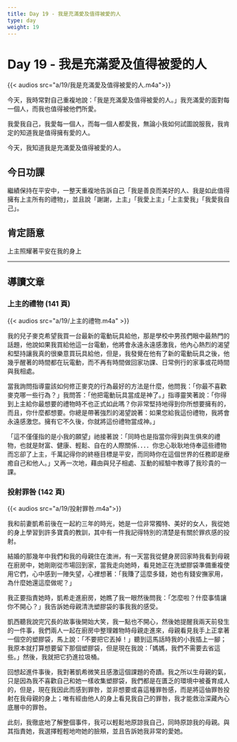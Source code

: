 ```yaml
---
title: Day 19 - 我是充滿愛及值得被愛的人
type: day
weight: 19
---
```


# Day 19 - 我是充滿愛及值得被愛的人

{{< audios src="a/19/我是充滿愛及值得被愛的人.m4a">}}

今天，我時常對自己重複地說：「我是充滿愛及值得被愛的人。」我充滿愛的面對每一個人，而我也值得被他們所愛。

我愛我自己，我愛每一個人，而每一個人都愛我，無論小我如何試圖說服我，我肯定的知道我是值得擁有愛的人。

今天，我知道我是充滿愛及值得被愛的人。

## 今日功課

繼績保持在平安中，一整天重複地告訴自己「我是善良而美好的人、我是如此值得擁有上主所有的禮物」，並且說「謝謝，上主」「我愛上主」「上主愛我」「我愛我自己」。

## 肯定語意

上主照耀著平安在我的身上

---

## 導讀文章

### 上主的禮物 (141 頁)

{{< audios src="a/19/上主的禮物.m4a" >}}

我的兒子麥克希望我買一台最新的電動玩具給他，那是學校中男孩們眼中最熱門的話題，他說如果我買給他這一台電動，他將會永遠永遠感激我，他內心熱烈的渴望和堅持讓我真的很樂意買玩具給他，但是，我發覺在他有了新的電動玩具之後，他幾乎醒著的時間都在玩電動，而不再有時間做回家功課、日常例行的家事或花時間與我相處。

當我詢問指導靈該如何修正麥克的行為最好的方法是什麼，他問我：「你最不喜歡麥克哪一些行為？」我問答：「他把電動玩具當成是神了。」指導靈笑著說：「你得到上主給你最想要的禮物時不也正式如此嗎？你非常堅持地得到你所想要擁有的，而且，你什麼都想要。你總是帶著強烈的渴望說著：如果您給我這份禮物，我將會永遠感激您。擁有它不久後，你就將這份禮物當成神。」

「這不僅僅指的是小我的願望」祂接著說：「同時也是指當你得到與生俱來的禮物，也就是財富、健康、輕鬆、自在的人際關係．．．．你忠心耿耿地侍奉這些禮物而忘卻了上主，千萬記得你的終極目標是平安，而同時你在這個世界的任務即是療癒自己和他人。」又再一次地，藉由與兒子相處、互動的經驗中教導了我珍貴的一課。

### 投射罪咎 (142 頁)

{{< audios src="a/19/投射罪咎.m4a">}}

我和前妻凱希前後在一起約三年的時光，她是一位非常獨特、美好的女人，我從她的身上學習到許多寶貴的教訓，其中有一件我記得特別的清楚是有關於罪疚感的投射。

結婚的那幾年中我們和我的母親住在澳洲，有一天當我從健身房回家時我看到母親在廚房中，她剛剛從市場回到家，當我走向她時，看見她正在洗塑膠袋準備重複使用它們，心中感到一陣失望，心裡想著：「我賺了這麼多錢，她也有錢安撫家用，為什麼她還這麼做呢？」

我正要指責她時，凱希走進廚房，她瞧了我一眼然後問我：「怎麼啦？什麼事情讓你不開心？」我告訴她母親清洗塑膠袋的事我我的感受。

凱西聽我說完冗長的故事後開始大笑，我一點也不開心，然後她提醒我兩天前發生的一件事，我們兩人一起在廚房中整理雜物時母親走進來，母親看見我手上正拿著一個空的塑膠袋，馬上說：「不要把它丟掉！」聽到這馬話時我的小我插上一腳；我原本就打算想要留下那個塑膠袋，但是現在我說：「媽媽，我們不需要去省這些。」然後，我就把它扔進拉圾桶。

回想起進件事後，我對著凱希微笑且感激這個課題的奇蹟。我之所以生母親的氣，只是因為我不喜歡自己和她一樣收集塑膠袋，我們都是在匱乏的環境中被養育成人的，但是，現在我因此而感到罪咎，並非想要或喜這種罪咎感，而是將這伷罪咎投射在我母親的身上；唯有經由他人的身上看見我自己的罪咎，我才能救治深藏內心底層中的罪咎。

此刻，我徹底地了解整個事件，我可以輕鬆地原諒我自己，同時原諒我的母親。與其指責她，我選擇輕輕地吻她的臉頰，並且告訴她我非常的愛她。
